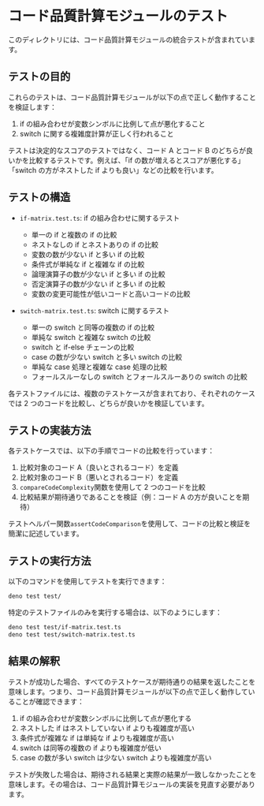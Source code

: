 # コード品質計算モジュールのテスト

このディレクトリには、コード品質計算モジュールの統合テストが含まれています。

## テストの目的

これらのテストは、コード品質計算モジュールが以下の点で正しく動作することを検証します：

1. if の組み合わせが変数シンボルに比例して点が悪化すること
2. switch に関する複雑度計算が正しく行われること

テストは決定的なスコアのテストではなく、コード A とコード B のどちらが良いかを比較するテストです。例えば、「if の数が増えるとスコアが悪化する」「switch の方がネストした if よりも良い」などの比較を行います。

## テストの構造

- `if-matrix.test.ts`: if の組み合わせに関するテスト

  - 単一の if と複数の if の比較
  - ネストなしの if とネストありの if の比較
  - 変数の数が少ない if と多い if の比較
  - 条件式が単純な if と複雑な if の比較
  - 論理演算子の数が少ない if と多い if の比較
  - 否定演算子の数が少ない if と多い if の比較
  - 変数の変更可能性が低いコードと高いコードの比較

- `switch-matrix.test.ts`: switch に関するテスト
  - 単一の switch と同等の複数の if の比較
  - 単純な switch と複雑な switch の比較
  - switch と if-else チェーンの比較
  - case の数が少ない switch と多い switch の比較
  - 単純な case 処理と複雑な case 処理の比較
  - フォールスルーなしの switch とフォールスルーありの switch の比較

各テストファイルには、複数のテストケースが含まれており、それぞれのケースでは 2 つのコードを比較し、どちらが良いかを検証しています。

## テストの実装方法

各テストケースでは、以下の手順でコードの比較を行っています：

1. 比較対象のコード A（良いとされるコード）を定義
2. 比較対象のコード B（悪いとされるコード）を定義
3. `compareCodeComplexity`関数を使用して 2 つのコードを比較
4. 比較結果が期待通りであることを検証（例：コード A の方が良いことを期待）

テストヘルパー関数`assertCodeComparison`を使用して、コードの比較と検証を簡潔に記述しています。

## テストの実行方法

以下のコマンドを使用してテストを実行できます：

```bash
deno test test/
```

特定のテストファイルのみを実行する場合は、以下のようにします：

```bash
deno test test/if-matrix.test.ts
deno test test/switch-matrix.test.ts
```

## 結果の解釈

テストが成功した場合、すべてのテストケースが期待通りの結果を返したことを意味します。つまり、コード品質計算モジュールが以下の点で正しく動作していることが確認できます：

1. if の組み合わせが変数シンボルに比例して点が悪化する
2. ネストした if はネストしていない if よりも複雑度が高い
3. 条件式が複雑な if は単純な if よりも複雑度が高い
4. switch は同等の複数の if よりも複雑度が低い
5. case の数が多い switch は少ない switch よりも複雑度が高い

テストが失敗した場合は、期待される結果と実際の結果が一致しなかったことを意味します。その場合は、コード品質計算モジュールの実装を見直す必要があります。
